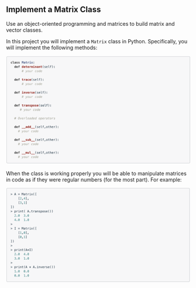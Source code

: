 ## Implement a Matrix Class

Use an object-oriented programming and matrices to build matrix and vector classes.

In this project you will implement a `Matrix` class in Python. Specifically, you will implement the following methods:

![](images/matrixClass.png)

When the class is working properly you will be able to manipulate matrices in code as if they were regular numbers (for the most part). For example:

![](images/matrixExample.png)
